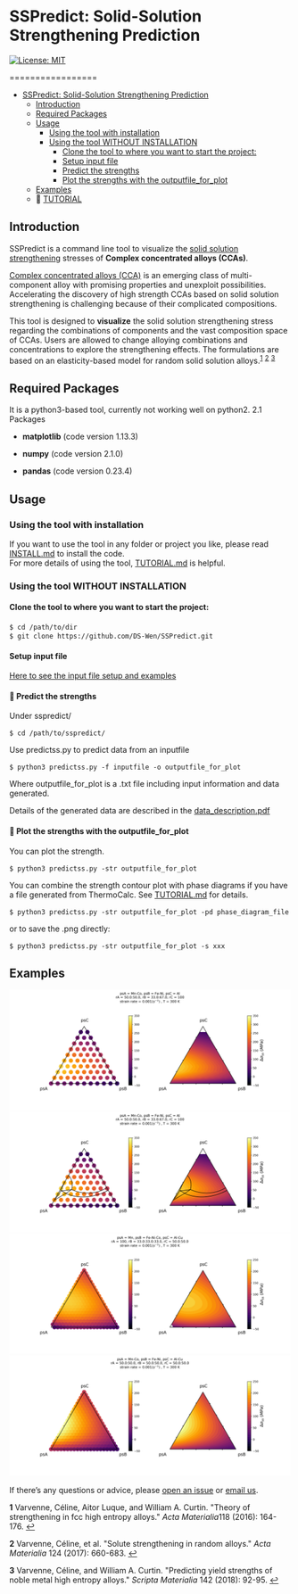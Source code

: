 # SSPredict: Solid-Solution Strengthening Prediction

[![License: MIT](https://img.shields.io/badge/License-MIT-yellow.svg)](https://opensource.org/licenses/MIT)

=================
   * [SSPredict: Solid-Solution Strengthening Prediction](#sspredict-solid-solution-strengthening-prediction)
      * [Introduction](#introduction)
      * [Required Packages](#required-packages)
      * [Usage](#usage)
         * [Using the tool with installation](#using-the-tool-with-installation)
         * [Using the tool WITHOUT INSTALLATION](#using-the-tool-without-installation)
            * [Clone the tool to where you want to start the project:](#clone-the-tool-to-where-you-want-to-start-the-project)
            * [Setup input file](#setup-input-file)
            * [Predict the strengths](#-predict-the-strengths)
            * [Plot the strengths with the outputfile_for_plot](#-plot-the-strengths-with-the-outputfile_for_plot)
      * [Examples](#examples)
      * 🚀 [TUTORIAL](/TUTORIAL.md)

  
  
## Introduction

SSPredict is a command line tool to visualize the [solid solution strengthening](https://en.wikipedia.org/wiki/Solid_solution_strengthening) stresses of **Complex concentrated alloys (CCAs)**.

[Complex concentrated alloys (CCA)](https://scholar.google.com/scholar?hl=en&as_sdt=0%2C15&q=complex+concentrated+alloys&btnG=) is an emerging class of multi-component alloy with promising properties and unexploit possibilities. Accelerating the discovery of high strength CCAs based on solid solution strengthening is challenging because of their complicated compositions. 

This tool is designed to **visualize** the solid solution strengthening stress regarding the combinations of components and the vast composition space of CCAs. Users are allowed to change alloying combinations and concentrations to explore the strengthening effects. The formulations are based on an elasticity-based model for random solid solution alloys.<sup id="a1">[1](#f1)</sup> <sup id="a2">[2](#f2)</sup> <sup id="a3">[3](#f3)</sup>



## Required Packages

It is a python3-based tool, currently not working well on python2.  2.1  Packages 

- **matplotlib** (code version 1.13.3)

- **numpy** (code version 2.1.0)

- **pandas** (code version 0.23.4)



## Usage

### Using the tool with installation

If you want to use the tool in any folder or project you like, please read [INSTALL.md](/INSTALL.md) to install the code.  
For more details of using the tool, [TUTORIAL.md](/TUTORIAL.md) is helpful. 


### Using the tool WITHOUT INSTALLATION

#### Clone the tool to where you want to start the project:

```
$ cd /path/to/dir
$ git clone https://github.com/DS-Wen/SSPredict.git
```

#### Setup input file

[Here to see the input file setup and examples](/examples/input_guide.md)

#### 📍 Predict the strengths

Under sspredict/ 

```
$ cd /path/to/sspredict/
```

Use predictss.py to predict data from an inputfile

```
$ python3 predictss.py -f inputfile -o outputfile_for_plot  
```

Where outputfile_for_plot is a .txt file including input information and data generated.  

Details of the generated data are described in the [data_description.pdf](examples/output_description.pdf)

#### 📍 Plot the strengths with the outputfile_for_plot
You can plot the strength. 
```
$ python3 predictss.py -str outputfile_for_plot
```
You can combine the strength contour plot with phase diagrams if you have a file generated from ThermoCalc. 
See [TUTORIAL.md](/TUTORIAL.md) for details.  
```
$ python3 predictss.py -str outputfile_for_plot -pd phase_diagram_file
```
or to save the .png directly:

```
$ python3 predictss.py -str outputfile_for_plot -s xxx
```


## Examples

![](examples/MnFe-CoNi-Al/MnFe-CoNi-Al_plot.png)
![](examples/MnFe-CoNi-Al/MnFe-CoNi-Al_strength_phase.png)
![](examples/Mn-FeCoNi-AlCu/Mn-FeCoNi-AlCu_plot.png)
![](examples/MnFe-CoNi-AlCu/MnFe-CoNi-AlCu_plot.png)



If there’s any questions or advice, please [open an issue](https://github.com/DS-Wen/SSPredict/issues/new) or [email us](mailto:wen94@purdue.edu?subject=[Github]%20SSPredict).



<b id="f1">1</b> Varvenne, Céline, Aitor Luque, and William A. Curtin. "Theory of strengthening in fcc high entropy alloys." *Acta Materialia*118 (2016): 164-176. [↩](#a1)  

<b id="f2">2</b> Varvenne, Céline, et al. "Solute strengthening in random alloys." *Acta Materialia* 124 (2017): 660-683. [↩](#a2)  
   
<b id="f2">3</b> Varvenne, Céline, and William A. Curtin. "Predicting yield strengths of noble metal high entropy alloys." *Scripta Materialia* 142 (2018): 92-95. [↩](#a3)
